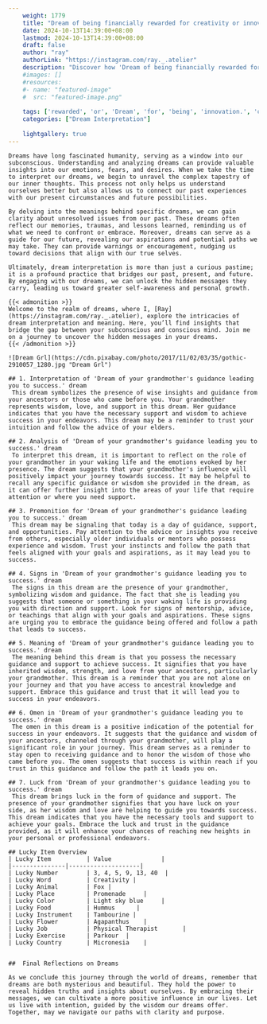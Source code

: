 ```yaml
---
    weight: 1779
    title: "Dream of being financially rewarded for creativity or innovation."  # Assuming 'title' column exists
    date: 2024-10-13T14:39:00+08:00
    lastmod: 2024-10-13T14:39:00+08:00
    draft: false
    author: "ray"
    authorLink: "https://instagram.com/ray._.atelier"
    description: "Discover how 'Dream of being financially rewarded for creativity or innovation.' can interpret your future and uncover its significant meanings in your life."
    #images: []
    #resources:
    #- name: "featured-image"
    #  src: "featured-image.png"
    
    tags: ['rewarded', 'or', 'Dream', 'for', 'being', 'innovation.', 'of', 'creativity', 'financially']
    categories: ["Dream Interpretation"]
    
    lightgallery: true
---
```

    
    Dreams have long fascinated humanity, serving as a window into our subconscious. Understanding and analyzing dreams can provide valuable insights into our emotions, fears, and desires. When we take the time to interpret our dreams, we begin to unravel the complex tapestry of our inner thoughts. This process not only helps us understand ourselves better but also allows us to connect our past experiences with our present circumstances and future possibilities.
    
    By delving into the meanings behind specific dreams, we can gain clarity about unresolved issues from our past. These dreams often reflect our memories, traumas, and lessons learned, reminding us of what we need to confront or embrace. Moreover, dreams can serve as a guide for our future, revealing our aspirations and potential paths we may take. They can provide warnings or encouragement, nudging us toward decisions that align with our true selves.
    
    Ultimately, dream interpretation is more than just a curious pastime; it is a profound practice that bridges our past, present, and future. By engaging with our dreams, we can unlock the hidden messages they carry, leading us toward greater self-awareness and personal growth.
    
    {{< admonition >}}
    Welcome to the realm of dreams, where I, [Ray](https://instagram.com/ray._.atelier), explore the intricacies of dream interpretation and meaning. Here, you’ll find insights that bridge the gap between your subconscious and conscious mind. Join me on a journey to uncover the hidden messages in your dreams.
    {{< /admonition >}}
    
    ![Dream Grl](https://cdn.pixabay.com/photo/2017/11/02/03/35/gothic-2910057_1280.jpg "Dream Grl")
    
    ## 1. Interpretation of 'Dream of your grandmother's guidance leading you to success.' dream
     This dream symbolizes the presence of wise insights and guidance from your ancestors or those who came before you. Your grandmother represents wisdom, love, and support in this dream. Her guidance indicates that you have the necessary support and wisdom to achieve success in your endeavors. This dream may be a reminder to trust your intuition and follow the advice of your elders.
    
    ## 2. Analysis of 'Dream of your grandmother's guidance leading you to success.' dream
     To interpret this dream, it is important to reflect on the role of your grandmother in your waking life and the emotions evoked by her presence. The dream suggests that your grandmother's influence will positively impact your journey towards success. It may be helpful to recall any specific guidance or wisdom she provided in the dream, as it can offer further insight into the areas of your life that require attention or where you need support.
    
    ## 3. Premonition for 'Dream of your grandmother's guidance leading you to success.' dream
     This dream may be signaling that today is a day of guidance, support, and opportunities. Pay attention to the advice or insights you receive from others, especially older individuals or mentors who possess experience and wisdom. Trust your instincts and follow the path that feels aligned with your goals and aspirations, as it may lead you to success.
    
    ## 4. Signs in 'Dream of your grandmother's guidance leading you to success.' dream
     The signs in this dream are the presence of your grandmother, symbolizing wisdom and guidance. The fact that she is leading you suggests that someone or something in your waking life is providing you with direction and support. Look for signs of mentorship, advice, or teachings that align with your goals and aspirations. These signs are urging you to embrace the guidance being offered and follow a path that leads to success.
    
    ## 5. Meaning of 'Dream of your grandmother's guidance leading you to success.' dream
     The meaning behind this dream is that you possess the necessary guidance and support to achieve success. It signifies that you have inherited wisdom, strength, and love from your ancestors, particularly your grandmother. This dream is a reminder that you are not alone on your journey and that you have access to ancestral knowledge and support. Embrace this guidance and trust that it will lead you to success in your endeavors.
    
    ## 6. Omen in 'Dream of your grandmother's guidance leading you to success.' dream
     The omen in this dream is a positive indication of the potential for success in your endeavors. It suggests that the guidance and wisdom of your ancestors, channeled through your grandmother, will play a significant role in your journey. This dream serves as a reminder to stay open to receiving guidance and to honor the wisdom of those who came before you. The omen suggests that success is within reach if you trust in this guidance and follow the path it leads you on.
    
    ## 7. Luck from 'Dream of your grandmother's guidance leading you to success.' dream
     This dream brings luck in the form of guidance and support. The presence of your grandmother signifies that you have luck on your side, as her wisdom and love are helping to guide you towards success. This dream indicates that you have the necessary tools and support to achieve your goals. Embrace the luck and trust in the guidance provided, as it will enhance your chances of reaching new heights in your personal or professional endeavors.
    
    ## Lucky Item Overview
    | Lucky Item          | Value              |
    |---------------|--------------------|
    | Lucky Number        | 3, 4, 5, 9, 13, 40  |
    | Lucky Word          | Creativity |
    | Lucky Animal        | Fox |
    | Lucky Place         | Promenade     |
    | Lucky Color         | Light sky blue     |
    | Lucky Food          | Hummus      |
    | Lucky Instrument    | Tambourine |
    | Lucky Flower        | Agapanthus    |
    | Lucky Job           | Physical Therapist       |
    | Lucky Exercise      | Parkour  |
    | Lucky Country       | Micronesia    |
    
    
    ##  Final Reflections on Dreams
    
    As we conclude this journey through the world of dreams, remember that dreams are both mysterious and beautiful. They hold the power to reveal hidden truths and insights about ourselves. By embracing their messages, we can cultivate a more positive influence in our lives. Let us live with intention, guided by the wisdom our dreams offer. Together, may we navigate our paths with clarity and purpose.
    